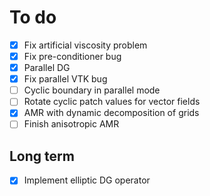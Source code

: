 # To do

- [x] Fix artificial viscosity problem
- [x] Fix pre-conditioner bug
- [x] Parallel DG 
- [x] Fix parallel VTK bug
- [ ] Cyclic boundary in parallel mode
- [ ] Rotate cyclic patch values for vector fields
- [X] AMR with dynamic decomposition of grids
- [ ] Finish anisotropic AMR 
## Long term

- [x] Implement elliptic DG operator
